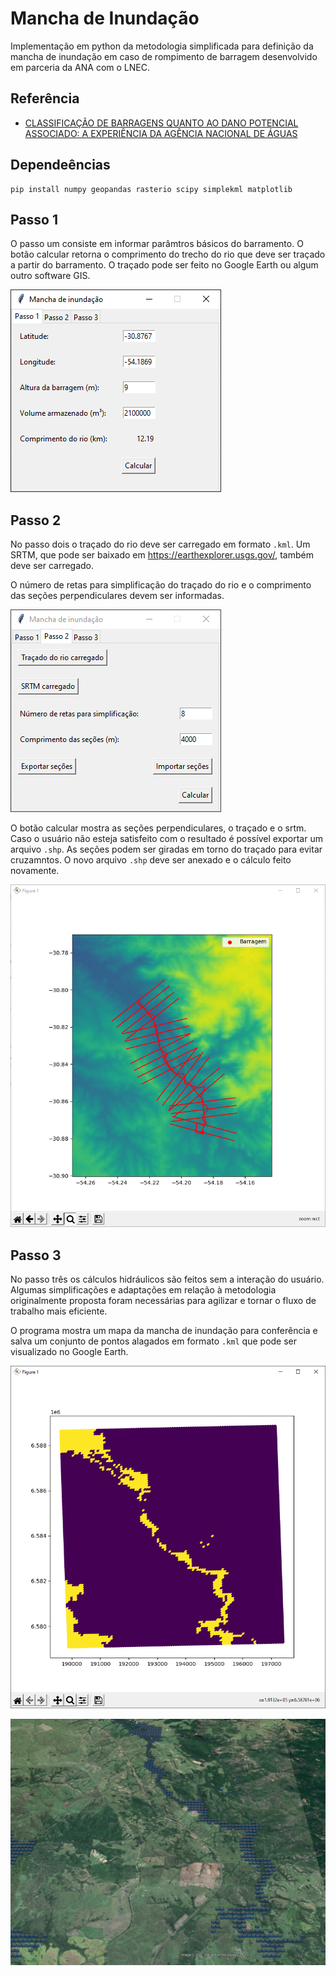 # Mancha de Inundação

Implementação em python da metodologia simplificada para definição da mancha de inundação em caso de rompimento de barragem desenvolvido em parceria da ANA com o LNEC.

## Referência

* [CLASSIFICAÇÃO DE BARRAGENS QUANTO AO DANO POTENCIAL ASSOCIADO: A EXPERIÊNCIA DA AGÊNCIA NACIONAL DE ÁGUAS](https://www.snisb.gov.br/Entenda_Mais/outros/artigo-para-o-dam-world-2018/classificacao-de-barragens-quanto-ao-seu-dano-potencial-associado-2018.docx)

## Dependeências

    pip install numpy geopandas rasterio scipy simplekml matplotlib
  
## Passo 1

O passo um consiste em informar parâmtros básicos do barramento. O botão calcular retorna o comprimento do trecho do rio que deve ser traçado a partir do barramento. O traçado pode ser feito no Google Earth ou algum outro software GIS.

![alt text](figs/p1.png)

## Passo 2

No passo dois o traçado do rio deve ser carregado em formato `.kml`. Um SRTM, que pode ser baixado em https://earthexplorer.usgs.gov/, também deve ser carregado. 

O número de retas para simplificação do traçado do rio e o comprimento das seções perpendiculares devem ser informadas.

![alt text](figs/p2.png)

O botão calcular mostra as seções perpendiculares, o traçado e o srtm. Caso o usuário não esteja satisfeito com o resultado é possível exportar um arquivo `.shp`. As seções podem ser giradas em torno do traçado para evitar cruzamntos. O novo arquivo `.shp` deve ser anexado e o cálculo feito novamente.

![alt text](figs/mapa_secs.PNG)

## Passo 3

No passo três os cálculos hidráulicos são feitos sem a interação do usuário. Algumas simplificações e adaptações em relação à metodologia originalmente proposta foram necessárias para agilizar e tornar o fluxo de trabalho mais eficiente.

O programa mostra um mapa da mancha de inundação para conferência e salva um conjunto de pontos alagados em formato `.kml` que pode ser visualizado no Google Earth.

![alt text](figs/mancha.PNG)

![alt text](figs/pts_alagados.PNG)
